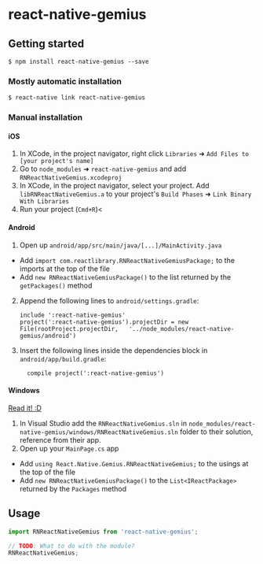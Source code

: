 
# react-native-gemius

## Getting started

`$ npm install react-native-gemius --save`

### Mostly automatic installation

`$ react-native link react-native-gemius`

### Manual installation


#### iOS

1. In XCode, in the project navigator, right click `Libraries` ➜ `Add Files to [your project's name]`
2. Go to `node_modules` ➜ `react-native-gemius` and add `RNReactNativeGemius.xcodeproj`
3. In XCode, in the project navigator, select your project. Add `libRNReactNativeGemius.a` to your project's `Build Phases` ➜ `Link Binary With Libraries`
4. Run your project (`Cmd+R`)<

#### Android

1. Open up `android/app/src/main/java/[...]/MainActivity.java`
  - Add `import com.reactlibrary.RNReactNativeGemiusPackage;` to the imports at the top of the file
  - Add `new RNReactNativeGemiusPackage()` to the list returned by the `getPackages()` method
2. Append the following lines to `android/settings.gradle`:
  	```
  	include ':react-native-gemius'
  	project(':react-native-gemius').projectDir = new File(rootProject.projectDir, 	'../node_modules/react-native-gemius/android')
  	```
3. Insert the following lines inside the dependencies block in `android/app/build.gradle`:
  	```
      compile project(':react-native-gemius')
  	```

#### Windows
[Read it! :D](https://github.com/ReactWindows/react-native)

1. In Visual Studio add the `RNReactNativeGemius.sln` in `node_modules/react-native-gemius/windows/RNReactNativeGemius.sln` folder to their solution, reference from their app.
2. Open up your `MainPage.cs` app
  - Add `using React.Native.Gemius.RNReactNativeGemius;` to the usings at the top of the file
  - Add `new RNReactNativeGemiusPackage()` to the `List<IReactPackage>` returned by the `Packages` method


## Usage
```javascript
import RNReactNativeGemius from 'react-native-gemius';

// TODO: What to do with the module?
RNReactNativeGemius;
```

